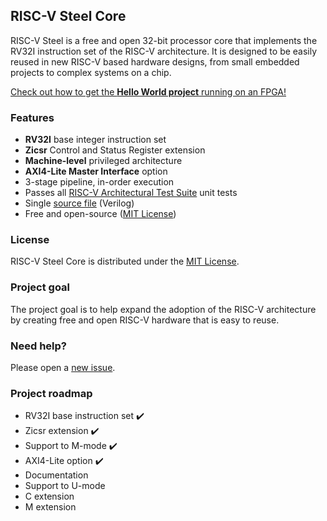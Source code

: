 ## RISC-V Steel Core

RISC-V Steel is a free and open 32-bit processor core that implements the RV32I instruction set of the RISC-V architecture. It is designed to be easily reused in new RISC-V based hardware designs, from small embedded projects to complex systems on a chip.

[Check out how to get the **Hello World project** running on an FPGA!](https://riscv-steel.github.io/riscv-steel-core/getting-started/)

### Features

- **RV32I** base integer instruction set
- **Zicsr** Control and Status Register extension
- **Machine-level** privileged architecture
- **AXI4-Lite Master Interface** option
- 3-stage pipeline, in-order execution
- Passes all [RISC-V Architectural Test Suite](https://github.com/riscv-non-isa/riscv-arch-test) unit tests
- Single [source file](riscv-steel-core.v) (Verilog)
- Free and open-source ([MIT License](LICENSE.md))

### License

RISC-V Steel Core is distributed under the [MIT License](LICENSE.md).

### Project goal

The project goal is to help expand the adoption of the RISC-V architecture by creating free and open RISC-V hardware that is easy to reuse.

### Need help?

Please open a [new issue](https://github.com/riscv-steel/riscv-steel-core/issues).

### Project roadmap

- RV32I base instruction set ✔️
- Zicsr extension ✔️
- Support to M-mode ✔️
- AXI4-Lite option ✔️
- Documentation
- Support to U-mode
- C extension
- M extension
